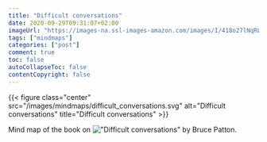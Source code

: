 ```yaml
---
title: "Difficult conversations"
date: 2020-09-29T09:31:07+02:00
imageUrl: "https://images-na.ssl-images-amazon.com/images/I/418o27lNqRL._SX324_BO1,204,203,200_.jpg"
tags: ["mindmaps"]
categories: ["post"]
comment: true
toc: false
autoCollapseToc: false
contentCopyright: false
---
```


<!--more-->


{{< figure class="center" src="/images/mindmaps/difficult_conversations.svg" alt="Difficult conversations" title="Difficult conversations" >}}

Mind map of the book on !["Difficult conversations"](https://www.amazon.fr/Difficult-Conversations-Discuss-What-Matters/dp/0670921343/ref=sr_1_2?__mk_fr_FR=%C3%85M%C3%85%C5%BD%C3%95%C3%91&crid=3KSDYGFW3L4X1&dchild=1&keywords=difficult+conversations&qid=1601364755&sprefix=difficult+%2Caps%2C209&sr=8-2) by Bruce Patton.

